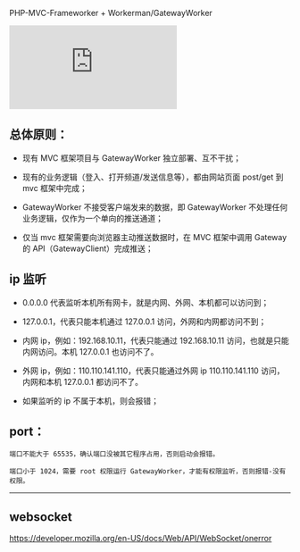 PHP-MVC-Frameworker +  Workerman/GatewayWorker



![Workerman/GatewayWorker](http://doc2.workerman.net/work-with-other-frameworks.html)


## 总体原则：

- 现有 MVC 框架项目与 GatewayWorker 独立部署、互不干扰；

- 现有的业务逻辑（登入、打开频道/发送信息等），都由网站页面 post/get 到 mvc 框架中完成；

- GatewayWorker 不接受客户端发来的数据，即 GatewayWorker 不处理任何业务逻辑，仅作为一个单向的推送通道；

- 仅当 mvc 框架需要向浏览器主动推送数据时，在 MVC 框架中调用 Gateway 的 API（GatewayClient）完成推送；


## ip 监听

- 0.0.0.0 代表监听本机所有网卡，就是内网、外网、本机都可以访问到；

- 127.0.0.1，代表只能本机通过 127.0.0.1 访问，外网和内网都访问不到；

- 内网 ip，例如：192.168.10.11，代表只能通过 192.168.10.11 访问，也就是只能内网访问。本机 127.0.0.1 也访问不了。

- 外网 ip，例如：110.110.141.110，代表只能通过外网 ip 110.110.141.110 访问，内网和本机 127.0.0.1 都访问不了。

- 如果监听的 ip 不属于本机，则会报错；


## port：

	端口不能大于 65535，确认端口没被其它程序占用，否则启动会报错。
	
	端口小于 1024，需要 root 权限运行 GatewayWorker，才能有权限监听，否则报错-没有权限。
	





----

## websocket

https://developer.mozilla.org/en-US/docs/Web/API/WebSocket/onerror




























